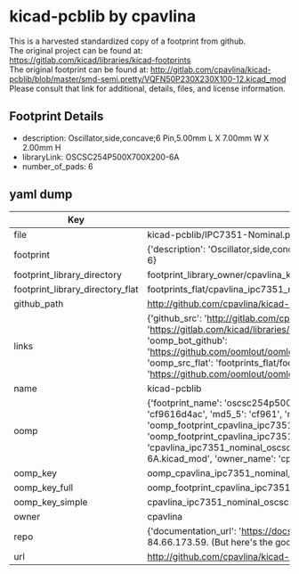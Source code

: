 # kicad-pcblib by cpavlina  
This is a harvested standardized copy of a footprint from github.  
The original project can be found at:  
https://gitlab.com/kicad/libraries/kicad-footprints  
The original footprint can be found at:
http://gitlab.com/cpavlina/kicad-pcblib/blob/master/smd-semi.pretty/VQFN50P230X230X100-12.kicad_mod
Please consult that link for additional, details, files, and license information.  
## Footprint Details
* description: Oscillator,side,concave;6 Pin,5.00mm L X 7.00mm W X 2.00mm H  
* libraryLink: OSCSC254P500X700X200-6A  
* number_of_pads: 6  
## yaml dump  
| Key | Value |  
| --- | --- |  
| file | kicad-pcblib/IPC7351-Nominal.pretty/OSCSC254P500X700X200-6A.kicad_mod |  
| footprint | {'description': 'Oscillator,side,concave;6 Pin,5.00mm L X 7.00mm W X 2.00mm H', 'libraryLink': 'OSCSC254P500X700X200-6A', 'number_of_pads': 6} |  
| footprint_library_directory | footprint_library_owner/cpavlina_kicad-pcblib |  
| footprint_library_directory_flat | footprints_flat/cpavlina_ipc7351_nominal_oscsc254p500x700x200_6a/working |  
| github_path | http://github.com/cpavlina/kicad-pcblib/blob/master/IPC7351-Nominal.pretty/OSCSC254P500X700X200-6A.kicad_mod |  
| links | {'github_src': 'http://gitlab.com/cpavlina/kicad-pcblib/blob/master/smd-semi.pretty/VQFN50P230X230X100-12.kicad_mod', 'github_src_repo': 'https://gitlab.com/kicad/libraries/kicad-footprints', 'oomp_bot': 'footprints/cpavlina_ipc7351_nominal_oscsc254p500x700x200_6a/working', 'oomp_bot_github': 'https://github.com/oomlout/oomlout_oomp_footprint_bot/tree/main/footprints/cpavlina_ipc7351_nominal_oscsc254p500x700x200_6a/working', 'oomp_src_flat': 'footprints_flat/footprints_flat/cpavlina_ipc7351_nominal_oscsc254p500x700x200_6a/working', 'oomp_src_flat_github': 'https://github.com/oomlout/oomlout_oomp_footprint_src/tree/main/footprints_flat/cpavlina_ipc7351_nominal_oscsc254p500x700x200_6a/working'} |  
| name | kicad-pcblib |  
| oomp | {'footprint_name': 'oscsc254p500x700x200_6a', 'library_name': 'ipc7351_nominal', 'md5': 'cf9616d4ac8187d0ca7ee033d8c543a4', 'md5_10': 'cf9616d4ac', 'md5_5': 'cf961', 'md5_6': 'cf9616', 'oomp_key': 'oomp_cpavlina_ipc7351_nominal_oscsc254p500x700x200_6a', 'oomp_key_extra': 'oomp_footprint_cpavlina_ipc7351_nominal_oscsc254p500x700x200_6a', 'oomp_key_full': 'oomp_footprint_cpavlina_ipc7351_nominal_oscsc254p500x700x200_6a_cf9616', 'oomp_key_simple': 'cpavlina_ipc7351_nominal_oscsc254p500x700x200_6a', 'original_filename': 'kicad-pcblib/IPC7351-Nominal.pretty/OSCSC254P500X700X200-6A.kicad_mod', 'owner_name': 'cpavlina'} |  
| oomp_key | oomp_cpavlina_ipc7351_nominal_oscsc254p500x700x200_6a |  
| oomp_key_full | oomp_footprint_cpavlina_ipc7351_nominal_oscsc254p500x700x200_6a |  
| oomp_key_simple | cpavlina_ipc7351_nominal_oscsc254p500x700x200_6a |  
| owner | cpavlina |  
| repo | {'documentation_url': 'https://docs.github.com/rest/overview/resources-in-the-rest-api#rate-limiting', 'message': "API rate limit exceeded for 84.66.173.59. (But here's the good news: Authenticated requests get a higher rate limit. Check out the documentation for more details.)"} |  
| url | http://github.com/cpavlina/kicad-pcblib |  

